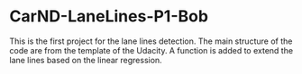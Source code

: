# CarND-LaneLines-P1-Bob
This is the first project for the lane lines detection.
The main structure of the code are from the template of the Udacity. A function is added to extend the lane lines based on the linear regression.
